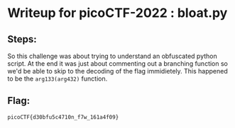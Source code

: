# Writeup for picoCTF-2022 : bloat.py

## Steps:
So this challenge was about trying to understand an obfuscated python script. At the end it was just about commenting out a branching function so we'd be able to skip to the decoding of the flag immidietely. This happened to be the `arg133(arg432)` function.


## Flag:
```picoCTF{d30bfu5c4710n_f7w_161a4f09}```
